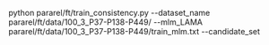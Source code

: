 python pararel/ft/train_consistency.py --dataset_name pararel/ft/data/100_3_P37-P138-P449/ --mlm_LAMA pararel/ft/data/100_3_P37-P138-P449/train_mlm.txt --candidate_set
